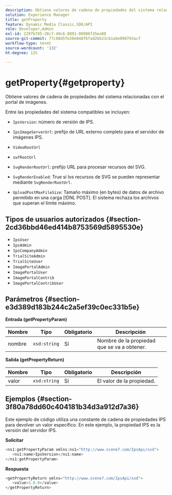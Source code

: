 ```yaml
---
description: Obtiene valores de cadena de propiedades del sistema relacionadas con el portal de imágenes.
solution: Experience Manager
title: getProperty
feature: Dynamic Media Classic,SDK/API
role: Developer,Admin
exl-id: 2297b785-28c7-49c6-8891-00986f35ea88
source-git-commit: 77c88d5fe20e048f6fad2bb23cb1abe090793acf
workflow-type: tm+mt
source-wordcount: '132'
ht-degree: 12%

---
```


# getProperty{#getproperty}

Obtiene valores de cadena de propiedades del sistema relacionadas con el portal de imágenes.

Entre las propiedades del sistema compatibles se incluyen:

* `IpsVersion`: número de versión de IPS.
* `IpsImageServerUrl`: prefijo de URL externo completo para el servidor de imágenes IPS.
* `VideoRootUrl`
* `swfRootUrl`
* `SvgRenderRootUrl`: prefijo URL para procesar recursos del SVG.
* `SvgRenderEnabled`: True si los recursos de SVG se pueden representar mediante `SvgRenderRootUrl`.

* `UploadPostMaxFileSize`: Tamaño máximo (en bytes) de datos de archivo permitido en una carga [!DNL POST]. El sistema rechaza los archivos que superan el límite máximo.

## Tipos de usuarios autorizados {#section-2cd36bbd46ed414b8753569d5895530e}

* `IpsUser`
* `IpsAdmin`
* `IpsCompanyAdmin`
* `TrialSiteAdmin`
* `TrialSiteUser`
* `ImagePortalAdmin`
* `ImagePortalUser`
* `ImagePortalContrib`
* `ImagePortalContribUser`

## Parámetros {#section-e3d389d183b244c2a5ef39c0ec331b5e}

**Entrada (getPropertyParam)**

| Nombre | Tipo | Obligatorio | Descripción |
|---|---|---|---|
| nombre | `xsd:string` | Sí | Nombre de la propiedad que se va a obtener. |

**Salida (getPropertyReturn)**

| Nombre | Tipo | Obligatorio | Descripción |
|---|---|---|---|
| valor | `xsd:string` | Sí | El valor de la propiedad. |

## Ejemplos {#section-3f80a78dd60c404181b34d3a912d7a36}

Este ejemplo de código utiliza una constante de cadena de propiedades IPS para devolver un valor específico. En este ejemplo, la propiedad IPS es la versión del servidor IPS.

**Solicitar**

```java
<ns1:getPropertyParam xmlns:ns1="http://www.scene7.com/IpsApi/xsd">
   <ns1:name>IpsVersion</ns1:name>
</ns1:getPropertyParam>
```

**Respuesta**

```java
<getPropertyReturn xmlns="http://www.scene7.com/IpsApi/xsd">
   <value>3.8.0</value>
</getPropertyReturn>
```
